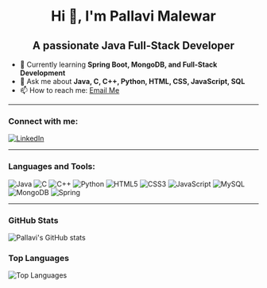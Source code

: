 <h1 align="center" class="heading-element" dir="auto">
Hi 👋, I'm Pallavi Malewar</h1>

<h2 align="center" dir="auto">
A passionate Java Full-Stack Developer</h2>



- 🌱 Currently learning **Spring Boot, MongoDB, and Full-Stack Development**
- 💬 Ask me about **Java, C, C++, Python, HTML, CSS, JavaScript, SQL**
- 📫 How to reach me: [Email Me](mailto:malewarpallavi@gmail.com)


---

### Connect with me:
[![LinkedIn](https://img.shields.io/badge/LinkedIn-0A66C2?style=for-the-badge&logo=linkedin&logoColor=white)](https://www.linkedin.com/in/pallavi-malewar)

---

### Languages and Tools:
![Java](https://img.shields.io/badge/Java-ED8B00?style=for-the-badge&logo=java&logoColor=white)
![C](https://img.shields.io/badge/C-00599C?style=for-the-badge&logo=c&logoColor=white)
![C++](https://img.shields.io/badge/C++-00599C?style=for-the-badge&logo=c%2B%2B&logoColor=white)
![Python](https://img.shields.io/badge/Python-3776AB?style=for-the-badge&logo=python&logoColor=white)
![HTML5](https://img.shields.io/badge/HTML5-E34F26?style=for-the-badge&logo=html5&logoColor=white)
![CSS3](https://img.shields.io/badge/CSS3-1572B6?style=for-the-badge&logo=css3&logoColor=white)
![JavaScript](https://img.shields.io/badge/JavaScript-F7DF1E?style=for-the-badge&logo=javascript&logoColor=black)
![MySQL](https://img.shields.io/badge/MySQL-4479A1?style=for-the-badge&logo=mysql&logoColor=white)
![MongoDB](https://img.shields.io/badge/MongoDB-47A248?style=for-the-badge&logo=mongodb&logoColor=white)
![Spring](https://img.shields.io/badge/Spring-6DB33F?style=for-the-badge&logo=spring&logoColor=white)

---

### GitHub Stats
![Pallavi's GitHub stats](https://github-readme-stats.vercel.app/api?username=malewarpallavi&show_icons=true&theme=radical)

### Top Languages
![Top Languages](https://github-readme-stats.vercel.app/api/top-langs/?username=malewarpallavi&layout=compact&theme=radical)



<!--
**malewarpallavi/malewarpallavi** is a ✨ _special_ ✨ repository because its `README.md` (this file) appears on your GitHub profile.

Here are some ideas to get you started:

- 🔭 I’m currently working on ...
- 🌱 I’m currently learning ...
- 👯 I’m looking to collaborate on ...
- 🤔 I’m looking for help with ...
- 💬 Ask me about ...
- 📫 How to reach me: ...
- 😄 Pronouns: ...
- ⚡ Fun fact: ...
-->
